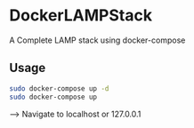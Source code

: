 # DockerLAMPStack

A Complete LAMP stack using docker-compose

## Usage


```bash
sudo docker-compose up -d
sudo docker-compose up
```

--> Navigate to localhost or 127.0.0.1

